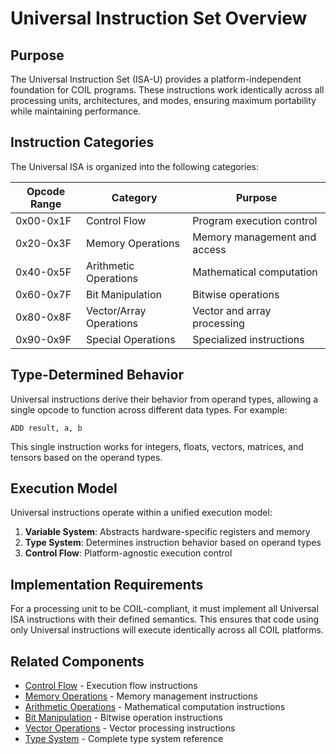 # Universal Instruction Set Overview

## Purpose

The Universal Instruction Set (ISA-U) provides a platform-independent foundation for COIL programs. These instructions work identically across all processing units, architectures, and modes, ensuring maximum portability while maintaining performance.

## Instruction Categories

The Universal ISA is organized into the following categories:

| Opcode Range | Category | Purpose |
|--------------|----------|---------|
| 0x00-0x1F | Control Flow | Program execution control |
| 0x20-0x3F | Memory Operations | Memory management and access |
| 0x40-0x5F | Arithmetic Operations | Mathematical computation |
| 0x60-0x7F | Bit Manipulation | Bitwise operations |
| 0x80-0x8F | Vector/Array Operations | Vector and array processing |
| 0x90-0x9F | Special Operations | Specialized instructions |

## Type-Determined Behavior

Universal instructions derive their behavior from operand types, allowing a single opcode to function across different data types. For example:

```
ADD result, a, b
```

This single instruction works for integers, floats, vectors, matrices, and tensors based on the operand types.

## Execution Model

Universal instructions operate within a unified execution model:

1. **Variable System**: Abstracts hardware-specific registers and memory
2. **Type System**: Determines instruction behavior based on operand types
3. **Control Flow**: Platform-agnostic execution control

## Implementation Requirements

For a processing unit to be COIL-compliant, it must implement all Universal ISA instructions with their defined semantics. This ensures that code using only Universal instructions will execute identically across all COIL platforms.

## Related Components

- [Control Flow](./control-flow.md) - Execution flow instructions
- [Memory Operations](./memory-operations.md) - Memory management instructions
- [Arithmetic Operations](./arithmetic-operations.md) - Mathematical computation instructions
- [Bit Manipulation](./bit-manipulation.md) - Bitwise operation instructions
- [Vector Operations](./vector-operations.md) - Vector processing instructions
- [Type System](../types/type-system.md) - Complete type system reference